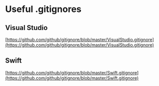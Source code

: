 # Useful .gitignores

## Visual Studio

[https://github.com/github/gitignore/blob/master/VisualStudio.gitignore](https://github.com/github/gitignore/blob/master/VisualStudio.gitignore)

## Swift

[https://github.com/github/gitignore/blob/master/Swift.gitignore](https://github.com/github/gitignore/blob/master/Swift.gitignore)

